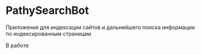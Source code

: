 # PathySearchBot
Приложения для индексации сайтов и дальнейшего поиска информации по индексированным страницам

В работе
